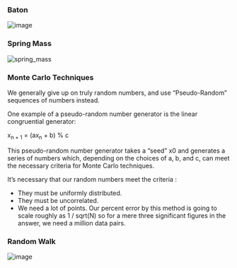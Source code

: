 ### Baton
![image](https://github.com/dask-58/College/assets/140686560/9054cfe5-c25b-4767-b58f-500716489d4c)

### Spring Mass
![spring_mass](https://github.com/dask-58/College/assets/140686560/1c9e2643-a704-4562-9e24-ba020bcc6d9c)

### Monte Carlo Techniques

We generally give up on truly random numbers, and use “Pseudo-Random” sequences of numbers instead.

One example of a pseudo-random number generator is the linear congruential generator:

x<sub>n + 1</sub> = (ax<sub>n</sub> + b) % c

This pseudo-random number generator takes a “seed” x0 and generates a
series of numbers which, depending on the choices of a, b, and c, can meet
the necessary criteria for Monte Carlo techniques.

It’s necessary that our random numbers meet the criteria :

- They must be uniformly distributed.
- They must be uncorrelated.
- We need a lot of points. Our percent error by this method is going to
  scale roughly as 1 / sqrt(N) so for a mere three significant figures in the answer,
  we need a million data pairs.


### Random Walk
![image](https://github.com/dask-58/College/assets/140686560/9cdabac8-0e1f-447f-8213-0a8451be4c44)
